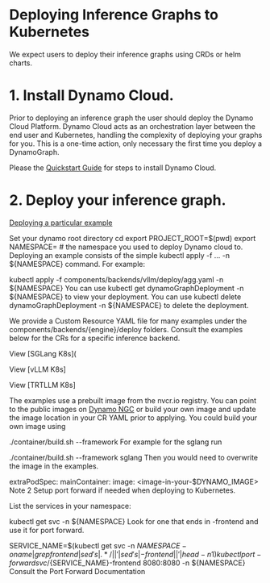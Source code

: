 <!--
SPDX-FileCopyrightText: Copyright (c) 2025 NVIDIA CORPORATION & AFFILIATES. All rights reserved.
SPDX-License-Identifier: Apache-2.0

Licensed under the Apache License, Version 2.0 (the "License");
you may not use this file except in compliance with the License.
You may obtain a copy of the License at

http://www.apache.org/licenses/LICENSE-2.0

Unless required by applicable law or agreed to in writing, software
distributed under the License is distributed on an "AS IS" BASIS,
WITHOUT WARRANTIES OR CONDITIONS OF ANY KIND, either express or implied.
See the License for the specific language governing permissions and
limitations under the License.
-->

# Deploying Inference Graphs to Kubernetes

 We expect users to deploy their inference graphs using CRDs or helm charts.

# 1. Install Dynamo Cloud.

Prior to deploying an inference graph the user should deploy the Dynamo Cloud Platform. Dynamo Cloud acts as an orchestration layer between the end user and Kubernetes, handling the complexity of deploying your graphs for you. This is a one-time action, only necessary the first time you deploy a DynamoGraph.


Please the [Quickstart Guide](quickstart.md) for steps to install Dynamo Cloud.

# 2. Deploy your inference graph.

[Deploying a particular example](../../examples/README.md#deploying-a-particular-example)

Set your dynamo root directory
cd
export PROJECT_ROOT=$(pwd)
export NAMESPACE= # the namespace you used to deploy Dynamo cloud to.
Deploying an example consists of the simple kubectl apply -f ... -n ${NAMESPACE} command. For example:

kubectl apply -f components/backends/vllm/deploy/agg.yaml -n ${NAMESPACE}
You can use kubectl get dynamoGraphDeployment -n ${NAMESPACE} to view your deployment. You can use kubectl delete dynamoGraphDeployment -n ${NAMESPACE} to delete the deployment.

We provide a Custom Resource YAML file for many examples under the components/backends/{engine}/deploy folders. Consult the examples below for the CRs for a specific inference backend.

View [SGLang K8s](

View [vLLM K8s]

View [TRTLLM K8s]

The examples use a prebuilt image from the nvcr.io registry. You can point to the public images on [Dynamo NGC](https://catalog.ngc.nvidia.com/orgs/nvidia/teams/ai-dynamo/collections/ai-dynamo) or build your own image and update the image location in your CR YAML prior to applying. You could build your own image using

./container/build.sh --framework
For example for the sglang run

./container/build.sh --framework sglang
Then you would need to overwrite the image in the examples.

extraPodSpec:
mainContainer:
image: <image-in-your-$DYNAMO_IMAGE>
Note 2 Setup port forward if needed when deploying to Kubernetes.

List the services in your namespace:

kubectl get svc -n ${NAMESPACE}
Look for one that ends in -frontend and use it for port forward.

SERVICE_NAME=$(kubectl get svc -n ${NAMESPACE} -o name | grep frontend | sed 's|.*/||' | sed 's|-frontend||' | head -n1)
kubectl port-forward svc/${SERVICE_NAME}-frontend 8080:8080 -n ${NAMESPACE}
Consult the Port Forward Documentation
